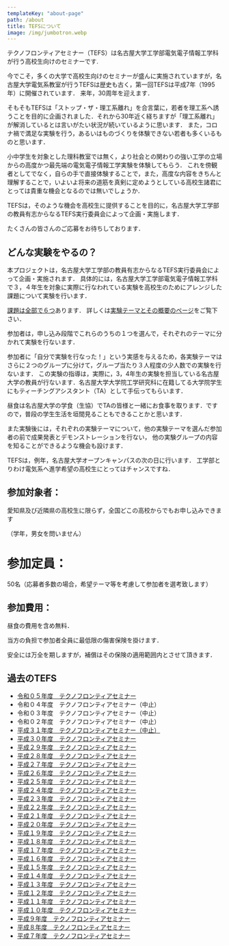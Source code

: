 ```yaml
---
templateKey: "about-page"
path: /about
title: TEFSについて
image: /img/jumbotron.webp
---
```


テクノフロンティアセミナー（TEFS）は名古屋大学工学部電気電子情報工学科が行う高校生向けのセミナーです.

今でこそ，多くの大学で高校生向けのセミナーが盛んに実施されていますが，名古屋大学電気系教室が行うTEFSは歴史も古く，第一回TEFSは平成7年（1995年）に開催されています．
来年，30周年を迎えます．

そもそもTEFSは「ストップ・ザ・理工系離れ」を合言葉に，若者を理工系へ誘うことを目的に企画されました．それから30年近く経ちますが「理工系離れ」が解消しているとは言いがたい状況が続いているように思います．
また，コロナ禍で満足な実験を行う，あるいはものづくりを体験できない若者も多くいるものと思います．

小中学生を対象とした理科教室では無く，より社会との関わりの強い工学の立場からの高度かつ最先端の電気電子情報工学実験を体験してもらう．
これを傍観者としてでなく，自らの手で直接体験することで，また，高度な内容をきちんと理解することで，いよいよ将来の道筋を真剣に定めようとしている高校生諸君にとっては貴重な機会となるのでは無いでしょうか．

TEFSは，そのような機会を高校生に提供することを目的に，名古屋大学工学部の教員有志からなるTEFS実行委員会によって企画・実施します．

たくさんの皆さんのご応募をお待ちしております．

## どんな実験をやるの？

本プロジェクトは，名古屋大学工学部の教員有志からなるTEFS実行委員会によって企画・実施されます．
具体的には，名古屋大学工学部電気電子情報工学科で３，４年生を対象に実際に行なわれている実験を高校生のためにアレンジした課題について実験を行います． 

[課題は全部で６つ](/theme/)あります． 
詳しくは[実験テーマとその概要のページ](/theme/)をご覧下さい．

参加者は，申し込み段階でこれらのうちの１つを選んで，それぞれのテーマに分かれて実験を行ないます． 

参加者に「自分で実験を行なった！」という実感を与えるため，各実験テーマはさらに２つのグループに分けて，グループ当たり３人程度の少人数での実験を行ないます． 
この実験の指導は，実際に，3，4年生の実験を担当している名古屋大学の教員が行ないます．名古屋大学大学院工学研究科に在籍してる大学院学生にもティーチングアシスタント（TA）として手伝ってもらいます．

昼食は名古屋大学の学食（生協）でTAの皆様と一緒にお食事を取ります．ですので，普段の学生生活を垣間見ることもできることかと思います．

また実験後には，それぞれの実験テーマについて，他の実験テーマを選んだ参加者の前で成果発表とデモンストレーションを行ない， 他の実験グループの内容を知ることができるような機会も設けます．

TEFSは，例年，名古屋大学オープンキャンパスの次の日に行います．
工学部とりわけ電気系へ進学希望の高校生にとってはチャンスですね．

## 参加対象者：

愛知県及び近隣県の高校生に限らず，全国どこの高校からでもお申し込みできます

（学年，男女を問いません）

# 参加定員：

50名（応募者多数の場合，希望テーマ等を考慮して参加者を選考致します）

## 参加費用：

昼食の費用を含め無料．

当方の負担で参加者全員に最低限の傷害保険を掛けます．

安全には万全を期しますが，補償はその保険の適用範囲内とさせて頂きます．

## 過去のTEFS

- [令和０５年度　テクノフロンティアセミナー](http://www.echo.nuee.nagoya-u.ac.jp/tefs/tefs34/index.html)
- 令和０４年度　テクノフロンティアセミナー（中止）
- 令和０３年度　テクノフロンティアセミナー（中止）
- 令和０２年度　テクノフロンティアセミナー（中止）
- [平成３１年度　テクノフロンティアセミナー（中止）](http://www.echo.nuee.nagoya-u.ac.jp/tefs/tefs31/index.html)
- [平成３０年度　テクノフロンティアセミナー](http://www.echo.nuee.nagoya-u.ac.jp/tefs/tefs30/index.html)
- [平成２９年度　テクノフロンティアセミナー](http://www.echo.nuee.nagoya-u.ac.jp/tefs/tefs29/index.html)
- [平成２８年度　テクノフロンティアセミナー](http://www.echo.nuee.nagoya-u.ac.jp/tefs/tefs28/index.html)
- [平成２７年度　テクノフロンティアセミナー](http://www.echo.nuee.nagoya-u.ac.jp/tefs/tefs27/index.html)
- [平成２６年度　テクノフロンティアセミナー](http://www.echo.nuee.nagoya-u.ac.jp/tefs/tefs26/index.html)
- [平成２５年度　テクノフロンティアセミナー](http://www.echo.nuee.nagoya-u.ac.jp/tefs/tefs25/index.html)
- [平成２４年度　テクノフロンティアセミナー](http://www.echo.nuee.nagoya-u.ac.jp/tefs/tefs24/index.html)
- [平成２３年度　テクノフロンティアセミナー](http://www.echo.nuee.nagoya-u.ac.jp/tefs/tefs23/index.html)
- [平成２２年度　テクノフロンティアセミナー](http://www.echo.nuee.nagoya-u.ac.jp/tefs/tefs22/index.html)
- [平成２１年度　テクノフロンティアセミナー](http://www.echo.nuee.nagoya-u.ac.jp/tefs/tefs21/index.html)
- [平成２０年度　テクノフロンティアセミナー](http://www.echo.nuee.nagoya-u.ac.jp/tefs/tefs20/index.html)
- [平成１９年度　テクノフロンティアセミナー](http://www.echo.nuee.nagoya-u.ac.jp/tefs/tefs19/index.html)
- [平成１８年度　テクノフロンティアセミナー](http://www.echo.nuee.nagoya-u.ac.jp/tefs/tefs18/index.html)
- [平成１７年度　テクノフロンティアセミナー](http://www.echo.nuee.nagoya-u.ac.jp/tefs/tefs17/index.html)
- [平成１６年度　テクノフロンティアセミナー](http://www.echo.nuee.nagoya-u.ac.jp/tefs/tefs16/guide/index.html)
- [平成１５年度　テクノフロンティアセミナー](http://www.echo.nuee.nagoya-u.ac.jp/tefs/tefs15/index.html)
- [平成１４年度　テクノフロンティアセミナー](http://www.echo.nuee.nagoya-u.ac.jp/tefs/tefs14/tefs_14.html)
- [平成１３年度　テクノフロンティアセミナー](http://www.echo.nuee.nagoya-u.ac.jp/tefs/tefs13/tefs_13.html)
- [平成１２年度　テクノフロンティアセミナー](http://www.echo.nuee.nagoya-u.ac.jp/tefs/tefs12/tefs_12.html)
- [平成１１年度　テクノフロンティアセミナー](http://www.echo.nuee.nagoya-u.ac.jp/tefs/tefs11/tefs_11.html)
- [平成１０年度　テクノフロンティアセミナー](http://www.echo.nuee.nagoya-u.ac.jp/tefs/tefs10/tefs_10.html)
- [平成９年度　テクノフロンティアセミナー](http://www.echo.nuee.nagoya-u.ac.jp/tefs/tefs9/tefs_9.html)
- [平成８年度　テクノフロンティアセミナー](http://www.echo.nuee.nagoya-u.ac.jp/tefs/tefs8/tefs_8.html)
- [平成７年度　テクノフロンティアセミナー](http://www.echo.nuee.nagoya-u.ac.jp/tefs/tefs7/tefs_7.html)